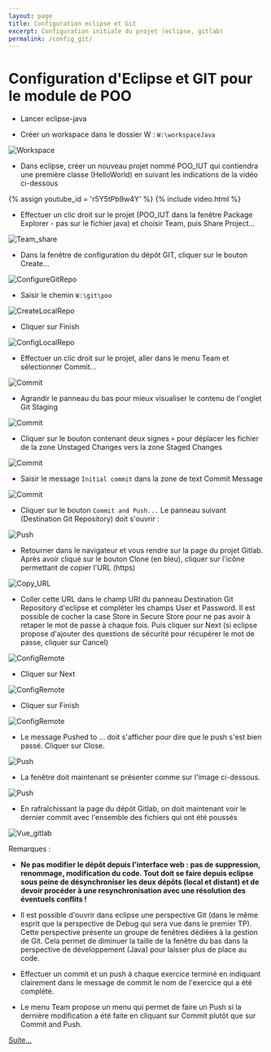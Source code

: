 ```yaml
---
layout: page
title: Configuration eclipse et Git
excerpt: Configuration initiale du projet (eclipse, gitlab)
permalink: /config_git/
---
```


# Configuration d'Eclipse et GIT pour le module de POO

* Lancer eclipse-java

* Créer un workspace dans le dossier W : `W:\workspaceJava`

![Workspace](/img/git_config/A_Workspace.png)

* Dans eclipse, créer un nouveau projet nommé POO_IUT qui contiendra une première classe (HelloWorld) en suivant les indications de la vidéo ci-dessous

{% assign youtube_id = 'r5Y5tPb9w4Y' %}
{% include video.html %}

* Effectuer un clic droit sur le projet (POO_IUT dans la fenêtre Package Explorer - pas sur le fichier java) et choisir Team, puis Share Project...

![Team_share](/img/git_config/C-Team_share.png)

* Dans la fenêtre de configuration du dépôt GIT, cliquer sur le bouton Create...

![ConfigureGitRepo](/img/git_config/D-ConfigureGitRepo.png)

* Saisir le chemin `W:\git\poo`

![CreateLocalRepo](/img/git_config/F-CreateLocalRepo.png)

* Cliquer sur Finish

![ConfigLocalRepo](/img/git_config/G-ConfigLocalRepo.png)


* Effectuer un clic droit sur le projet, aller dans le menu Team et sélectionner Commit...

![Commit](/img/git_config/H-Commit.png)

* Agrandir le panneau du bas pour mieux visualiser le contenu de l'onglet Git Staging

![Commit](/img/git_config/I-Commit.png)

* Cliquer sur le bouton contenant deux signes `+` pour déplacer les fichier de la zone Unstaged Changes vers la zone Staged Changes

![Commit](/img/git_config/J-Commit.png)

* Saisir le message `Initial commit` dans la zone de text Commit Message

![Commit](/img/git_config/K-Commit.png)

* Cliquer sur le bouton `Commit and Push...` Le panneau suivant (Destination Git Repository) doit s'ouvrir :

![Push](/img/git_config/L-Push.png)

* Retourner dans le navigateur et vous rendre sur la page du projet Gitlab. Après avoir cliqué sur le bouton Clone (en bleu), cliquer sur l'icône permettant de copier l'URL (https)

![Copy_URL](/img/git_config/M-Copy_URL.png)

* Coller cette URL dans le champ URI du panneau Destination Git Repository d'eclipse et compléter les champs User et Password. Il est possible de cocher la case Store in Secure Store pour ne pas avoir à retaper le mot de passe à chaque fois. Puis cliquer sur Next (si eclipse propose d'ajouter des questions de sécurité pour récupérer le mot de passe, cliquer sur Cancel)

![ConfigRemote](/img/git_config/N-ConfigRemote.png)

* Cliquer sur Next

![ConfigRemote](/img/git_config/O-ConfigRemote.png)

* Cliquer sur Finish

![ConfigRemote](/img/git_config/P-ConfigRemote.png)

* Le message Pushed to ... doit s'afficher pour dire que le push s'est bien passé. Cliquer sur Close.

![Push](/img/git_config/Q-Push.png)

* La fenêtre doit maintenant se présenter comme sur l'image ci-dessous.

![Push](/img/git_config/R-Push_fin.png)

* En rafraîchissant la page du dépôt Gitlab, on doit maintenant voir le dernier commit avec l'ensemble des fichiers qui ont été poussés

![Vue_gitlab](/img/git_config/S-Vue_gitlab.png)

Remarques :

* **Ne pas modifier le dépôt depuis l'interface web : pas de suppression, renommage, modification du code. Tout doit se faire depuis eclipse sous peine de désynchroniser les deux dépôts (local et distant) et de devoir procéder à une resynchronisation avec une résolution des éventuels conflits !**

* Il est possible d'ouvrir dans eclipse une perspective Git (dans le même esprit que la perspective de Debug qui sera vue dans le premier TP). Cette perspective présente un groupe de fenêtres dédiées à la gestion de Git. Cela permet de diminuer la taille de la fenêtre du bas dans la perspective de développement (Java) pour laisser plus de place au code.

* Effectuer un commit et un push à chaque exercice terminé en indiquant clairement dans le message de commit le nom de l'exercice qui a été complété.

* Le menu Team propose un menu qui permet de faire un Push si la dernière modification a été faite en cliquant sur Commit plutôt que sur Commit and Push.

[Suite...]({{site.baseurl}}/enonces/tp1)
